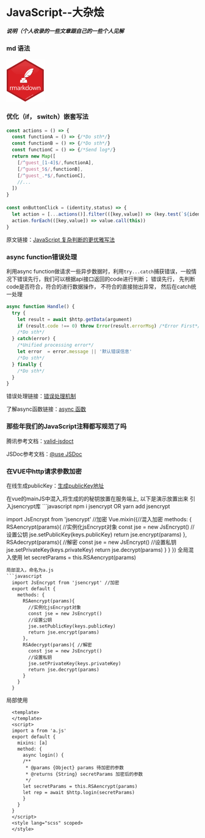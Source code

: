 # JavaScript--大杂烩
##### 说明（个人收录的一些文章跟自己的一些个人见解

### md 语法
<p align="left"><a href="https://github.com/younghz/Markdown" target="_blank" rel="noopener noreferrer"><img width="100" src="https://github.com/Hero-ChiJay/JavaScript--Hodgepodge/blob/master/images/md.png" alt="md logo"></a></p>

### 优化（if， switch）嵌套写法

```javascript
const actions = () => {
  const functionA = () => {/*Do sth*/}
  const functionB = () => {/*Do sth*/}
  const functionC = () => {/*Send log*/}
  return new Map([
    [/^guest_[1-4]$/,functionA],
    [/^guest_5$/,functionB],
    [/^guest_.*$/,functionC],
    //...
  ])
}

const onButtonClick = (identity,status) => {
  let action = [...actions()].filter(([key,value]) => (key.test(`${identity}_${status}`)))
  action.forEach(([key,value]) => value.call(this))
}
```

<p align="left">原文链接：<a href="https://juejin.im/post/5bdfef86e51d453bf8051bf8" target="_blank" rel="noopener noreferrer">JavaScript 复杂判断的更优雅写法</a></p>

### async function错误处理

利用async function做请求一些异步数据时，利用`try...catch`捕获错误，一般情况下错误先行，我们可以根据api接口返回的code进行判断；
错误先行， 先判断code是否符合，符合的进行数据操作， 不符合的直接抛出异常， 然后在catch统一处理

```javascript
async function Handle() {
  try {
    let result = await $http.getData(argument)
    if (result.code !== 0) throw Error(result.errorMsg) /*Error First*/
    /*Do sth*/
  } catch(error) {
    /*Unified processing error*/
    let error  = error.message || '默认错误信息'
    /*Do sth*/
  } finally {
    /*Do sth*/
  }
}
```
<p align="left">错误处理链接：<a href="http://javascript.ruanyifeng.com/grammar/error.html" target="_blank" rel="noopener noreferrer">错误处理机制</a></p>
<p align="left">了解async函数链接：<a href="http://es6.ruanyifeng.com/#docs/async" target="_blank" rel="noopener noreferrer">async 函数</a></p>

### 那些年我们的JavaScript注释都写规范了吗

<p align="left">腾讯参考文档：<a href="https://cloud.tencent.com/developer/section/1135849" target="_blank" rel="noopener noreferrer">valid-jsdoct</a></p>

<p align="left">JSDoc参考文档：<a href="http://usejsdoc.org" target="_blank" rel="noopener noreferrer">@use JSDoc</a></p>

### 在VUE中http请求参数加密
<p align="left">在线生成publicKey：<a href="http://travistidwell.com/jsencrypt/demo/" target="_blank" rel="noopener noreferrer">生成publicKey地址</a></p>
在vue的mainJS中混入,将生成的的秘钥放置在服务端上, 以下是演示放置出来
引入jsencrypt库
```javascript
  npm i jsencrypt OR
  yarn add jsencrypt

  import JsEncrypt from 'jsencrypt' //加密
  Vue.mixin({//混入加密
    methods: {
      RSAencrypt(params){
        //实例化jsEncrypt对象
        const jse = new JsEncrypt()
        //设置公钥
        jse.setPublicKey(keys.publicKey)
        return jse.encrypt(params)
      },
      RSAdecrypt(params){ //解密
        const jse = new JsEncrypt()
        //设置私钥
        jse.setPrivateKey(keys.privateKey)
        return jse.decrypt(params)
      }
    }
  })
  全局混入使用
  let secretParams = this.RSAencrypt(params)
```
局部混入，命名为a.js
```javascript
  import JsEncrypt from 'jsencrypt' //加密
  export default {
    methods: {
      RSAencrypt(params){
        //实例化jsEncrypt对象
        const jse = new JsEncrypt()
        //设置公钥
        jse.setPublicKey(keys.publicKey)
        return jse.encrypt(params)
      },
      RSAdecrypt(params){ //解密
        const jse = new JsEncrypt()
        //设置私钥
        jse.setPrivateKey(keys.privateKey)
        return jse.decrypt(params)
      }
    }
  }
```
局部使用
```vue
  <template>
  </template>
  <script>
  import a from 'a.js'
  export default {
    mixins: [a]
    method: {
      async login() {
      /**
       * @params {Object} params 待加密的参数
       * @returns {String} secretParams 加密后的参数
       */
      let secretParams = this.RSAencrypt(params)
      let rep = await $http.login(secretParams)
      }
    }
  }
  </script>
  <style lang="scss" scoped>
  </style>
```

